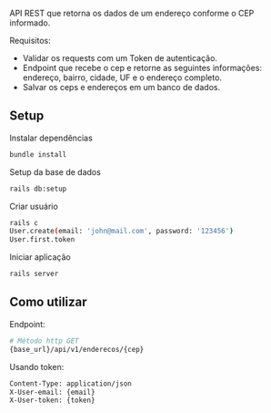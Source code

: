 API REST que retorna os dados de um endereço conforme o CEP informado.

Requisitos:

- Validar os requests com um Token de autenticação.
- Endpoint que recebe o cep e retorne as seguintes informações: endereço, bairro, cidade, UF e o endereço completo.
- Salvar os ceps e endereços em um banco de dados.

## Setup

Instalar dependências
```bash
bundle install
```

Setup da base de dados
```bash
rails db:setup
```

Criar usuário
```bash
rails c
User.create(email: 'john@mail.com', password: '123456')
User.first.token
```

Iniciar aplicação
```bash
rails server
```

## Como utilizar

Endpoint: 
```bash
# Método http GET
{base_url}/api/v1/enderecos/{cep}
```

Usando token:
```bash
Content-Type: application/json
X-User-email: {email}
X-User-token: {token}
```
